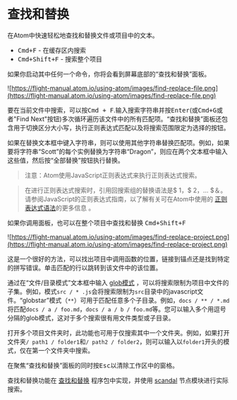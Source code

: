 # 查找和替换

在Atom中快速轻松地查找和替换文件或项目中的文本。

* <kbd>Cmd+F</kbd> - 在缓存区内搜索
* <kbd>Cmd+Shift+F</kbd> - 搜索整个项目

如果你启动其中任何一个命令，你将会看到屏幕底部的“查找和替换”面板。

![https://flight-manual.atom.io/using-atom/images/find-replace-file.png](https://flight-manual.atom.io/using-atom/images/find-replace-file.png)

要在当前文件中搜索，可以按<kbd>Cmd + F</kbd>.输入搜索字符串并按<kbd>Enter</kbd>(或<kbd>Cmd+G</kbd>或者"Find Next"按钮)多次循环遍历该文件中的所有匹配项。“查找和替换”面板还包含用于切换区分大小写，执行正则表达式匹配以及将搜索范围限定为选择的按钮。

如果在替换文本框中键入字符串，则可以使用其他字符串替换匹配项。例如，如果要将字符串“Scott”的每个实例替换为字符串“Dragon”，则应在两个文本框中输入这些值，然后按“全部替换”按钮执行替换。

> 注意：Atom使用JavaScript正则表达式来执行正则表达式搜索。

> 在进行正则表达式搜索时，引用回搜索组的替换语法是$ 1，$ 2，... $＆。请参阅JavaScript的正则表达式指南，以了解有关可在Atom中使用的 [正则表达式语法](https://developer.mozilla.org/en-US/docs/Web/JavaScript/Guide/Regular_Expressions)的更多信息 。

如果你调用面板，也可以在整个项目中查找和替换
<kbd>Cmd+Shift+F</kbd>

![https://flight-manual.atom.io/using-atom/images/find-replace-project.png](https://flight-manual.atom.io/using-atom/images/find-replace-project.png)

这是一个很好的方法，可以找出项目中调用函数的位置，链接到锚点还是找到特定的拼写错误。单击匹配的行以跳转到该文件中的该位置。

通过在“文件/目录模式”文本框中输入 [glob模式](https://en.wikipedia.org/wiki/Glob_%28programming%29) ，可以将搜索限制为项目中文件的子集。例如，模式`src / * .js`会将搜索限制为`src`目录中的javascript文件。“globstar”模式（`**`）可用于匹配任意多个子目录。例如，`docs / ** / *.md`将匹配`docs / a / foo.md`，`docs / a / b / foo.md`等。您可以输入多个用逗号分隔的glob模式，这对于多个搜索很有用文件类型或子目录。

打开多个项目文件夹时，此功能也可用于仅搜索其中一个文件夹。例如，如果打开文件夹`/ p​​ath1 / folder1`和`/ path2 / folder2`，则可以输入以`folder1`开头的模式，仅在第一个文件夹中搜索。

在聚焦“查找和替换”面板的同时按<kbd>Esc</kbd>以清除工作区中的窗格。

查找和替换功能在 [查找和替换](https://github.com/atom/find-and-replace) 程序包中实现，并使用 [scandal](https://github.com/atom/scandal) 节点模块进行实际搜索。
